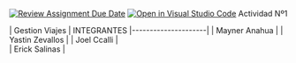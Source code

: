 [![Review Assignment Due Date](https://classroom.github.com/assets/deadline-readme-button-24ddc0f5d75046c5622901739e7c5dd533143b0c8e959d652212380cedb1ea36.svg)](https://classroom.github.com/a/UWDcn9m9)
[![Open in Visual Studio Code](https://classroom.github.com/assets/open-in-vscode-718a45dd9cf7e7f842a935f5ebbe5719a5e09af4491e668f4dbf3b35d5cca122.svg)](https://classroom.github.com/online_ide?assignment_repo_id=12980376&assignment_repo_type=AssignmentRepo)
Actividad Nº1

| Gestion Viajes      |
INTEGRANTES
|---------------------|
| Mayner Anahua       | 
| Yastin Zevallos     | 
| Joel Ccalli         |  
| Erick Salinas       |  
